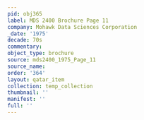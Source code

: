 ```yaml
---
pid: obj365
label: MDS 2400 Brochure Page 11
company: Mohawk Data Sciences Corporation
_date: '1975'
decade: 70s
commentary: 
object_type: brochure
source: mds2400_1975_Page_11
source_name: 
order: '364'
layout: qatar_item
collection: temp_collection
thumbnail: ''
manifest: ''
full: ''
---
```

